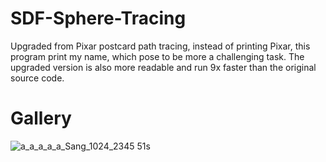 # SDF-Sphere-Tracing
Upgraded from Pixar postcard path tracing, instead of printing Pixar, this program print my name, which pose to be more a challenging task. The upgraded version is also more readable and run 9x faster than the original source code.

# Gallery
![a_a_a_a_a_Sang_1024_2345 51s](https://user-images.githubusercontent.com/93391908/139782488-7f13dcff-5795-4d07-85b9-1689b5f78608.png)
